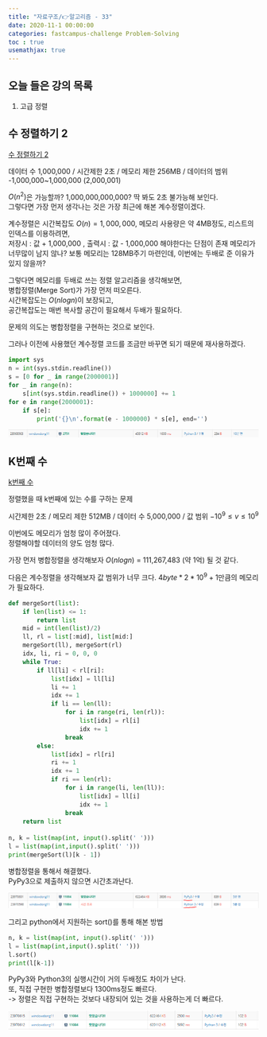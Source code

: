 ```yaml
---
title: "자료구조/👉알고리즘 - 33"
date: 2020-11-1 00:00:00
categories: fastcampus-challenge Problem-Solving
toc : true
usemathjax: true
---
```

## 오늘 들은 강의 목록

1. 고급 정렬

## 수 정렬하기 2

[수 정렬하기 2](https://www.acmicpc.net/problem/2751)

데이터 수 1,000,000 / 시간제한 2초 / 메모리 제한 256MB / 데이터의 범위 -1,000,000~1,000,000 (2,000,001)

$O(n^2)$은 가능할까? 1,000,000,000,000? 딱 봐도 2초 불가능해 보인다.  
그렇다면 가장 먼저 생각나는 것은 가장 최근에 해본 계수정렬이겠다.  

계수정렬은 시간복잡도 $O(n) = 1,000,000$, 메모리 사용량은 약 4MB정도,
리스트의 인덱스를 이용하려면,  
저장시 : 값 + 1,000,000 , 출력시 : 값 - 1,000,000 해야한다는 단점이 존재
메모리가 너무많이 남지 않나? 보통 메모리는 128MB주기 마련인데, 이번에는 두배로 준 이유가 있지 않을까?  

그렇다면 메모리를 두배로 쓰는 정렬 알고리즘을 생각해보면,  
병합정렬(Merge Sort)가 가장 먼저 떠오른다.  
시간복잡도는 $O(n log n)$이 보장되고,  
공간복잡도는 매번 복사할 공간이 필요해서 두배가 필요하다.

문제의 의도는 병합정렬을 구현하는 것으로 보인다.  

그러나 이전에 사용했던 계수정렬 코드를 조금만 바꾸면 되기 때문에 재사용하겠다.

```py
import sys
n = int(sys.stdin.readline())
s = [0 for _ in range(2000001)]
for _ in range(n):
    s[int(sys.stdin.readline()) + 1000000] += 1
for e in range(2000001):
    if s[e]:
        print('{}\n'.format(e - 1000000) * s[e], end='')
```

![계수](/assets/images/fastchallenge/day33/계수.PNG)

## K번째 수

[k번째 수](https://www.acmicpc.net/problem/11004)

정렬했을 때 k번째에 있는 수를 구하는 문제

시간제한 2초 / 메모리 제한 512MB / 데이터 수 5,000,000 / 값 범위 $-10^9 \le v \le 10^9$  

이번에도 메모리가 엄청 많이 주어졌다.  
정렬해야할 데이터의 양도 엄청 많다.  

가장 먼저 병합정렬을 생각해보자
$O(n log n)$ = 111,267,483 (약 1억)
될 것 같다.

다음은 계수정렬을 생각해보자
값 범위가 너무 크다. $4byte*2*10^9+1$만큼의 메모리가 필요하다.

```py
def mergeSort(list):
    if len(list) <= 1:
        return list
    mid = int(len(list)/2)
    ll, rl = list[:mid], list[mid:]
    mergeSort(ll), mergeSort(rl)
    idx, li, ri = 0, 0, 0
    while True:
        if ll[li] < rl[ri]:
            list[idx] = ll[li]
            li += 1
            idx += 1
            if li == len(ll):
                for i in range(ri, len(rl)):
                    list[idx] = rl[i]
                    idx += 1
                break
        else:
            list[idx] = rl[ri]
            ri += 1
            idx += 1
            if ri == len(rl):
                for i in range(li, len(ll)):
                    list[idx] = ll[i]
                    idx += 1
                break
    return list

n, k = list(map(int, input().split(' ')))
l = list(map(int,input().split(' ')))
print(mergeSort(l)[k - 1])
```

병합정렬을 통해서 해결했다.  
PyPy3으로 제출하지 않으면 시간초과난다.

![병합](/assets/images/fastchallenge/day33/병합.PNG)

그리고 python에서 지원하는 sort()를 통해 해본 방법

```py
n, k = list(map(int, input().split(' ')))
l = list(map(int,input().split(' ')))
l.sort()
print(l[k-1])
```

PyPy3와 Python3의 실행시간이 거의 두배정도 차이가 난다.  
또, 직접 구현한 병합정렬보다 1300ms정도 빠르다.  
-> 정렬은 직접 구현하는 것보다 내장되어 있는 것을 사용하는게 더 빠르다.

![sort기본](/assets/images/fastchallenge/day33/sort기본.PNG)